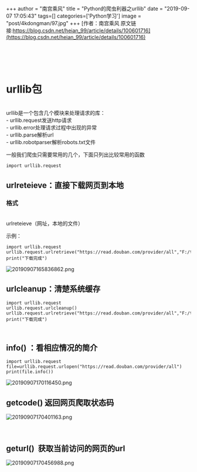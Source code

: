 +++
author = "南宫乘风"
title = "Python的爬虫利器之urllib"
date = "2019-09-07 17:05:43"
tags=[]
categories=['Python学习']
image = "post/4kdongman/97.jpg"
+++
[作者：南宫乘风   原文链接:https://blog.csdn.net/heian_99/article/details/100601716](https://blog.csdn.net/heian_99/article/details/100601716)

#  

# urllib包 

<br> urllib是一个包含几个模块来处理请求的库： <br> - urllib.request发送http请求 <br> - urllib.error处理请求过程中出现的异常 <br> - urllib.parse解析url <br> - urllib.robotparser解析robots.txt文件

一般我们爬虫只需要常用的几个，下面只列出比较常用的函数

```
import urllib.request
```

## urlreteieve：直接下载网页到本地

### 格式

<br> urlreteieve（网址，本地的文件）

示例：

```
import urllib.request
urllib.request.urlretrieve("https://read.douban.com/provider/all","F:/test/down.html")
print("下载完成")
```

![20190907165836862.png](https://img-blog.csdnimg.cn/20190907165836862.png)

## urlcleanup：清楚系统缓存

```
import urllib.request
urllib.request.urlcleanup()
urllib.request.urlretrieve("https://read.douban.com/provider/all","F:/test/down.html")
print("下载完成")
```

## <br> info() ：看相应情况的简介

```
import urllib.request
file=urllib.request.urlopen("https://read.douban.com/provider/all")
print(file.info())
```

![20190907170116450.png](https://img-blog.csdnimg.cn/20190907170116450.png)

## getcode() 返回网页爬取状态码

![20190907170401163.png](https://img-blog.csdnimg.cn/20190907170401163.png)

 

## geturl()  获取当前访问的网页的url

![20190907170456988.png](https://img-blog.csdnimg.cn/20190907170456988.png)

